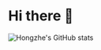 # Hi there 👋


![Hongzhe's GitHub stats](https://github-readme-stats-macroxie.vercel.app/api?username=macroxie&show_icons=true&theme=transparent)
